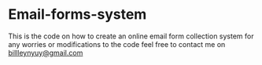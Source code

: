 # Email-forms-system
This is the code on how to create an online email form collection system
for any worries or modifications to the code 
feel free to contact me on
billleynyuy@gmail.com
